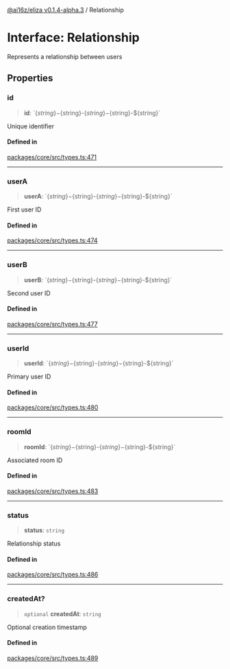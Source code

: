 [@ai16z/eliza v0.1.4-alpha.3](../index.md) / Relationship

# Interface: Relationship

Represents a relationship between users

## Properties

### id

> **id**: \`$\{string\}-$\{string\}-$\{string\}-$\{string\}-$\{string\}\`

Unique identifier

#### Defined in

[packages/core/src/types.ts:471](https://github.com/artela-network/focEliza/blob/main/packages/core/src/types.ts#L471)

***

### userA

> **userA**: \`$\{string\}-$\{string\}-$\{string\}-$\{string\}-$\{string\}\`

First user ID

#### Defined in

[packages/core/src/types.ts:474](https://github.com/artela-network/focEliza/blob/main/packages/core/src/types.ts#L474)

***

### userB

> **userB**: \`$\{string\}-$\{string\}-$\{string\}-$\{string\}-$\{string\}\`

Second user ID

#### Defined in

[packages/core/src/types.ts:477](https://github.com/artela-network/focEliza/blob/main/packages/core/src/types.ts#L477)

***

### userId

> **userId**: \`$\{string\}-$\{string\}-$\{string\}-$\{string\}-$\{string\}\`

Primary user ID

#### Defined in

[packages/core/src/types.ts:480](https://github.com/artela-network/focEliza/blob/main/packages/core/src/types.ts#L480)

***

### roomId

> **roomId**: \`$\{string\}-$\{string\}-$\{string\}-$\{string\}-$\{string\}\`

Associated room ID

#### Defined in

[packages/core/src/types.ts:483](https://github.com/artela-network/focEliza/blob/main/packages/core/src/types.ts#L483)

***

### status

> **status**: `string`

Relationship status

#### Defined in

[packages/core/src/types.ts:486](https://github.com/artela-network/focEliza/blob/main/packages/core/src/types.ts#L486)

***

### createdAt?

> `optional` **createdAt**: `string`

Optional creation timestamp

#### Defined in

[packages/core/src/types.ts:489](https://github.com/artela-network/focEliza/blob/main/packages/core/src/types.ts#L489)
